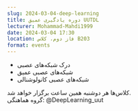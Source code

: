 ```yaml
---
slug: 2024-03-04-deep-learning
title: دوره یادگیری عمیق UUTDL
lecturer: Mohammad-Mahdi1999
date: 2024-03-04 17:30
location: فاز دوم، کلاس B203
format: events
---
```


- درک شبکه‌های عصبی
- شبکه‌های عصبی عمیق
- شبکه‌های عصبی کانولوشنالی  

کلاس‌ها هر دوشنبه همین ساعت برگزار خواهد شد.  
گروه هماهنگی: @DeepLearning_uut
